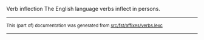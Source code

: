 Verb inflection
The English language verbs inflect in persons.

* * *

<small>This (part of) documentation was generated from [src/fst/affixes/verbs.lexc](https://github.com/giellalt/lang-eng/blob/main/src/fst/affixes/verbs.lexc)</small>

---

